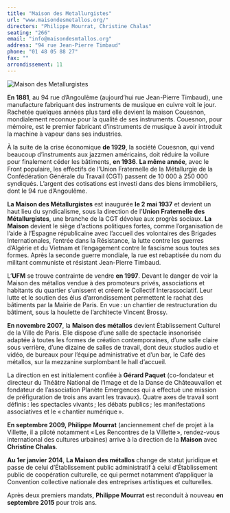 ```yaml
---
title: "Maison des Metallurgistes"
url: "www.maisondesmetallos.org/"
directors: "Philippe Mourrat, Christine Chalas"
seating: "266"
email: "info@maisondesmtallos.org"
address: "94 rue Jean-Pierre Timbaud"
phone: "01 48 05 88 27"
fax: ""
arrondissement: 11
---
```


![Maison des Metallurgistes](../images/11eme/maison-des-metallurgistes/maison-des-metallurgistes-1.jpg)

**En 1881**, au 94 rue d’Angoulême (aujourd’hui rue Jean-Pierre Timbaud), une manufacture fabriquant des instruments de musique en cuivre voit le jour.
Rachetée quelques années plus tard elle devient la maison Couesnon, mondialement reconnue pour la qualité de ses instruments. Couesnon, pour mémoire, est le premier fabricant d’instruments de musique à avoir introduit la machine à vapeur dans ses industries.

À la suite de la crise économique **de 1929**, la société Couesnon, qui vend beaucoup d’instruments aux jazzmen américains, doit réduire la voilure pour finalement céder les bâtiments, **en 1936**. **La même année**, avec le Front populaire, les effectifs de l’Union Fraternelle de la Métallurgie de la Confédération Générale du Travail (CGT) passent de 10 000 à 250 000 syndiqués. L’argent des cotisations est investi dans des biens immobiliers, dont le 94 rue d’Angoulême.

**La Maison des Métallurgistes** est inaugurée **le 2 mai 1937** et devient un haut lieu du syndicalisme, sous la direction de l’**Union Fraternelle des Métallurgistes**, une branche de la CGT dévolue aux progrès sociaux.
**La Maison** devient le siège d'actions politiques fortes, comme l’organisation de l’aide à l’Espagne républicaine avec l’accueil des volontaires des Brigades Internationales, l’entrée dans la Résistance, la lutte contre les guerres d’Algérie et du Vietnam et l’engagement contre le fascisme sous toutes ses formes.
Après la seconde guerre mondiale, la rue est rebaptisée du nom du militant communiste et résistant Jean-Pierre Timbaud.

L’**UFM** se trouve contrainte de vendre **en 1997**. Devant le danger de voir la Maison des métallos vendue à des promoteurs privés, associations et habitants du quartier s’unissent et créent le Collectif Interassociatif.
 Leur lutte et le soutien des élus d’arrondissement permettent le rachat des bâtiments par la Mairie de Paris.
En vue : un chantier de restructuration du bâtiment, sous la houlette de l’architecte Vincent Brossy.

**En novembre 2007**, la **Maison des métallos** devient Établissement Culturel de la Ville de Paris. Elle dispose d’une salle de spectacle insonorisée adaptée à toutes les formes de création contemporaines, d’une salle claire sous verrière, d’une dizaine de salles de travail, dont deux studios audio et vidéo, de bureaux pour l’équipe administrative et d’un bar, le Café des métallos, sur la mezzanine surplombant le hall d’accueil.

La direction en est initialement confiée à **Gérard Paquet** (co-fondateur et directeur du Théâtre National de l’Image et de la Danse de Châteauvallon et fondateur de l’association Planète Emergences qui a effectué une mission de préfiguration de trois ans avant les travaux). Quatre axes de travail sont définis : les spectacles vivants ; les débats publics ; les manifestations associatives et le « chantier numérique ».

**En septembre 2009, Philippe Mourrat** (anciennement chef de projet à la Villette, il a piloté notamment « Les Rencontres de la Villette », rendez-vous international des cultures urbaines) arrive à la direction de la **Maison** avec **Christine Chalas**.

**Au 1er janvier 2014**, **La Maison des métallos** change de statut juridique et passe de celui d’Établissement public administratif à celui d’Établissement public de coopération culturelle, ce qui permet notamment d’appliquer la Convention collective nationale des entreprises artistiques et culturelles.

Après deux premiers mandats, **Philippe Mourrat** est reconduit à nouveau **en septembre 2015** pour trois ans.
